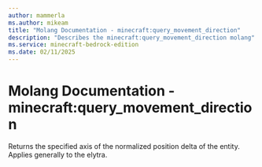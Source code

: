 ```yaml
---
author: mammerla
ms.author: mikeam
title: "Molang Documentation - minecraft:query_movement_direction"
description: "Describes the minecraft:query_movement_direction molang"
ms.service: minecraft-bedrock-edition
ms.date: 02/11/2025 
---
```


# Molang Documentation - minecraft:query_movement_direction

Returns the specified axis of the normalized position delta of the entity. Applies generally to the elytra.
